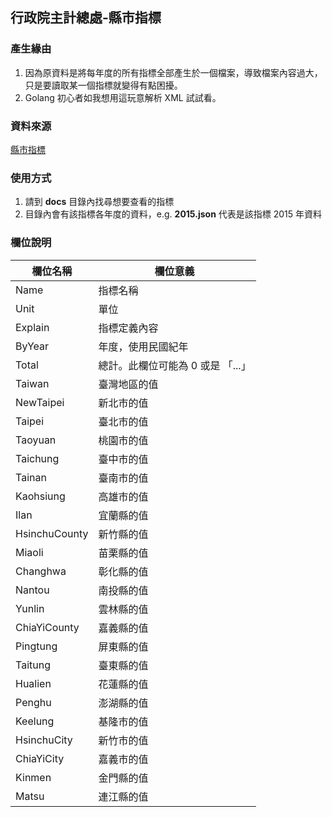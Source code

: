 ## 行政院主計總處-縣市指標

### 產生緣由
1. 因為原資料是將每年度的所有指標全部產生於一個檔案，導致檔案內容過大，只是要讀取某一個指標就變得有點困擾。
2. Golang 初心者如我想用這玩意解析 XML 試試看。

### 資料來源
[縣市指標](https://data.gov.tw/dataset/10935)

### 使用方式
1. 請到 __docs__ 目錄內找尋想要查看的指標
2. 目錄內會有該指標各年度的資料，e.g. __2015.json__ 代表是該指標 2015 年資料

### 欄位說明
| 欄位名稱 | 欄位意義 |
| ---- | ---- | 
| Name | 指標名稱 |
| Unit | 單位 |
| Explain | 指標定義內容 |
| ByYear | 年度，使用民國紀年 |
| Total | 總計。此欄位可能為 0 或是 「...」|
| Taiwan | 臺灣地區的值 |
| NewTaipei | 新北市的值 |
| Taipei | 臺北市的值 | 
| Taoyuan | 桃園市的值 |
| Taichung | 臺中市的值 |
| Tainan | 臺南市的值 | 
| Kaohsiung | 高雄市的值 | 
| Ilan | 宜蘭縣的值 |
| HsinchuCounty | 新竹縣的值 |
| Miaoli | 苗栗縣的值 |
| Changhwa | 彰化縣的值 |
| Nantou | 南投縣的值 |
| Yunlin | 雲林縣的值 |
| ChiaYiCounty | 嘉義縣的值 |
| Pingtung | 屏東縣的值 |
| Taitung | 臺東縣的值 | 
| Hualien | 花蓮縣的值 | 
| Penghu | 澎湖縣的值 | 
| Keelung | 基隆市的值 | 
| HsinchuCity | 新竹市的值 | 
| ChiaYiCity | 嘉義市的值 | 
| Kinmen | 金門縣的值 | 
| Matsu | 連江縣的值 | 